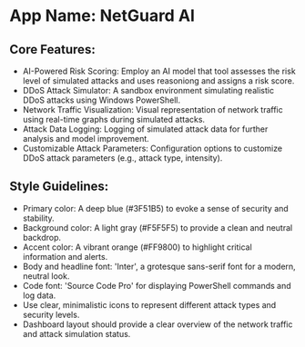 # **App Name**: NetGuard AI

## Core Features:

- AI-Powered Risk Scoring: Employ an AI model that tool assesses the risk level of simulated attacks and uses reasoniong and assigns a risk score.
- DDoS Attack Simulator: A sandbox environment simulating realistic DDoS attacks using Windows PowerShell.
- Network Traffic Visualization: Visual representation of network traffic using real-time graphs during simulated attacks.
- Attack Data Logging: Logging of simulated attack data for further analysis and model improvement.
- Customizable Attack Parameters: Configuration options to customize DDoS attack parameters (e.g., attack type, intensity).

## Style Guidelines:

- Primary color: A deep blue (#3F51B5) to evoke a sense of security and stability.
- Background color: A light gray (#F5F5F5) to provide a clean and neutral backdrop.
- Accent color: A vibrant orange (#FF9800) to highlight critical information and alerts.
- Body and headline font: 'Inter', a grotesque sans-serif font for a modern, neutral look.
- Code font: 'Source Code Pro' for displaying PowerShell commands and log data.
- Use clear, minimalistic icons to represent different attack types and security levels.
- Dashboard layout should provide a clear overview of the network traffic and attack simulation status.